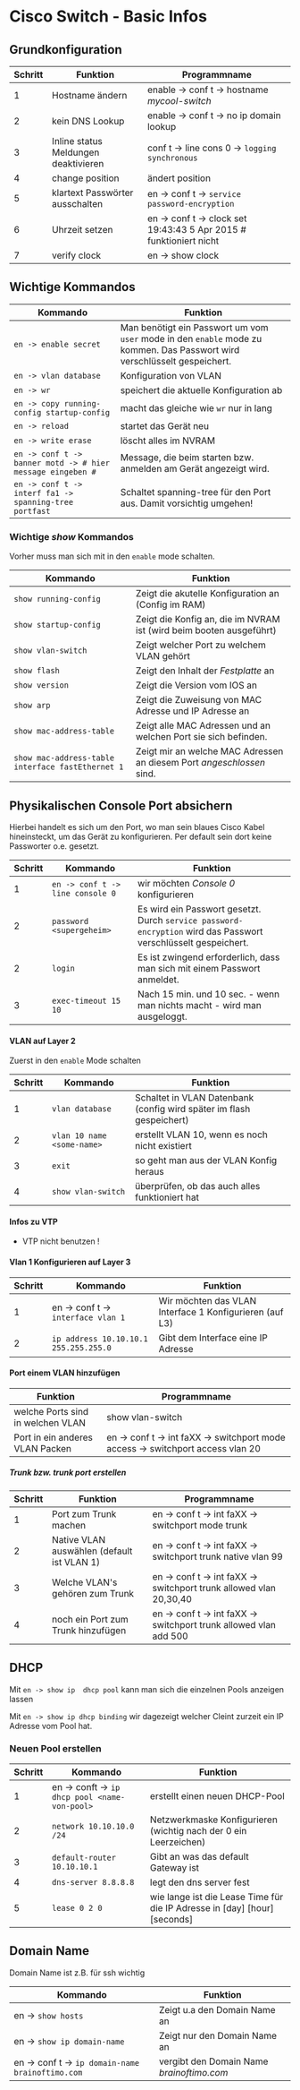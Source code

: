 # Cisco Switch - Basic Infos


## Grundkonfiguration
 Schritt | Funktion |Programmname 
 --- | --- | ---
1|Hostname ändern | enable -> conf t -> hostname *mycool-switch*  
2|kein DNS Lookup | enable -> conf t -> no ip domain lookup
3|Inline status Meldungen deaktivieren| conf t -> line cons 0 -> `logging synchronous`
4|change position | ändert position
5|klartext Passwörter ausschalten | en -> conf t -> `service password-encryption`
6|Uhrzeit setzen|en -> conf t -> clock set 19:43:43 5 Apr 2015 # funktioniert nicht
7|verify clock| en -> show clock


## Wichtige Kommandos
Kommando | Funktion
 --- | ---
 `en -> enable secret` | Man benötigt ein Passwort um vom `user` mode in den `enable` mode zu kommen. Das Passwort wird verschlüsselt gespeichert.
 `en -> vlan database` | Konfiguration von VLAN
 `en -> wr` | speichert die aktuelle Konfiguration ab
 `en -> copy running-config startup-config` | macht das gleiche wie `wr` nur in lang
 `en -> reload` | startet das Gerät neu 
 `en -> write erase` | löscht alles im NVRAM
 `en -> conf t -> banner motd -> # hier message eingeben #` | Message, die beim starten bzw. anmelden am Gerät angezeigt wird.
 `en -> conf t -> interf fa1 -> spanning-tree portfast` | Schaltet spanning-tree für den Port aus. Damit vorsichtig umgehen!
 
### Wichtige *show* Kommandos
Vorher muss man sich mit in den `enable` mode schalten.

Kommando | Funktion
 --- | ---
 `show running-config` | Zeigt die akutelle Konfiguration an (Config im RAM)
 `show startup-config` | Zeigt die Konfig an, die im NVRAM ist (wird beim booten ausgeführt)
 `show vlan-switch` | Zeigt welcher Port zu welchem VLAN gehört
 `show flash` | Zeigt den Inhalt der *Festplatte* an
 `show version` | Zeigt die Version vom IOS an
 `show arp` | Zeigt die Zuweisung von MAC Adresse und IP Adresse an
 `show mac-address-table` | Zeigt alle MAC Adressen und an welchen Port sie sich befinden.
 `show mac-address-table interface fastEthernet 1` | Zeigt mir an welche MAC Adressen an diesem Port *angeschlossen* sind.
 
## Physikalischen Console Port absichern
Hierbei handelt es sich um den Port, wo man sein blaues Cisco Kabel hineinsteckt, um das Gerät zu konfigurieren. 
Per default sein dort keine Passworter o.e. gesetzt.

Schritt | Kommando | Funktion
 --- | --- | ---
 1 | `en -> conf t -> line console 0` | wir möchten *Console 0* konfigurieren
 2 | `password <supergeheim>` | Es wird ein Passwort gesetzt. Durch  `service password-encryption` wird das Passwort verschlüsselt gespeichert. 
 2 | `login` | Es ist zwingend erforderlich, dass man sich mit einem Passwort anmeldet.
 3 | `exec-timeout 15 10` | Nach 15 min. und 10 sec. - wenn man nichts macht - wird man ausgeloggt.
 
#### VLAN auf Layer 2
Zuerst in den `enable` Mode schalten

Schritt | Kommando | Funktion 
 --- | --- | ---
1 | `vlan database` | Schaltet in VLAN Datenbank (config wird später im flash gespeichert)
2 | `vlan 10 name <some-name>` | erstellt VLAN 10, wenn es noch nicht existiert
3 | `exit` | so geht man aus der VLAN Konfig heraus
4 | `show vlan-switch` | überprüfen, ob das auch alles funktioniert hat

#### Infos zu VTP
- VTP nicht benutzen !

#### Vlan 1 Konfigurieren auf Layer 3
Schritt | Kommando | Funktion 
 --- | --- | ---
1 | en -> conf t -> `interface vlan 1` | Wir möchten das VLAN Interface 1 Konfigurieren (auf L3) 
2 | `ip address 10.10.10.1 255.255.255.0` | Gibt dem Interface eine IP Adresse

#### Port einem VLAN hinzufügen

Funktion |Programmname 
--- | ---
welche Ports sind in welchen VLAN | show vlan-switch 
Port in ein anderes VLAN Packen | en -> conf t -> int faXX -> switchport mode access -> switchport access vlan 20

##### Trunk bzw. trunk port erstellen
Schritt | Funktion |Programmname 
--- | --- | ---
1| Port zum Trunk machen | en -> conf t -> int faXX -> switchport mode trunk
2| Native VLAN auswählen (default ist VLAN 1) | en -> conf t -> int faXX -> switchport trunk native vlan 99
3| Welche VLAN's gehören zum Trunk | en -> conf t -> int faXX -> switchport trunk allowed vlan 20,30,40
4| noch ein Port zum Trunk hinzufügen | en -> conf t -> int faXX -> switchport trunk allowed vlan add 500

## DHCP
Mit `en -> show ip  dhcp pool` kann man sich die einzelnen Pools anzeigen lassen

Mit `en -> show ip dhcp binding` wir dagezeigt welcher Cleint zurzeit ein IP Adresse vom Pool hat. 

### Neuen Pool erstellen
Schritt | Kommando | Funktion
 --- | --- | ---
 1 | en -> conft -> `ip dhcp pool <name-von-pool>` | erstellt einen neuen DHCP-Pool 
 2 | `network 10.10.10.0 /24` | Netzwerkmaske Konfigurieren (wichtig nach der 0 ein Leerzeichen) 
 3 | `default-router 10.10.10.1` | Gibt an was das default Gateway ist
 4 | `dns-server 8.8.8.8` | legt den dns server fest
 5 | `lease 0 2 0` | wie lange ist die Lease Time für die IP Adresse in [day] [hour] [seconds]
 
 
 ## Domain Name
 Domain Name ist z.B. für ssh wichtig
 
 Kommando | Funktion
  --- | ---
  en -> `show hosts` | Zeigt u.a den Domain Name an
  en -> `show ip domain-name` | Zeigt nur den Domain Name an
  en -> conf t -> `ip domain-name brainoftimo.com` | vergibt den Domain Name *brainoftimo.com*
